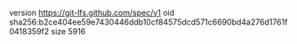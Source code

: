 version https://git-lfs.github.com/spec/v1
oid sha256:b2ce404ee59e7430446ddb10cf84575dcd571c6690bd4a276d1761f0418359f2
size 5916
